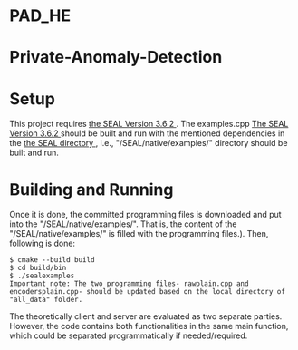 # PAD_HE

# Private-Anomaly-Detection
# Setup

This project requires <a href="https://github.com/microsoft/SEAL/releases/tag/v3.6.2"> the SEAL Version 3.6.2 </a>.
The examples.cpp 
<a href="https://github.com/microsoft/SEAL/releases/tag/v3.6.2"> The SEAL Version 3.6.2 </a> should be built and run with the mentioned dependencies in the <a href="https://github.com/microsoft/SEAL"> the SEAL directory </a>, i.e., "/SEAL/native/examples/" directory should be built and run. 

# Building and Running

Once it is done, the committed programming files is downloaded and put into the "/SEAL/native/examples/". That is, the content of the "/SEAL/native/examples/" is filled with the programming files.). Then, following is done:

````
$ cmake --build build 
$ cd build/bin
$ ./sealexamples
Important note: The two programming files- rawplain.cpp and encodersplain.cpp- should be updated based on the local directory of "all_data" folder.  
````

The theoretically client and server are evaluated as two separate parties. However, the code contains both functionalities in the same main function, which could be separated programmatically if needed/required.   


